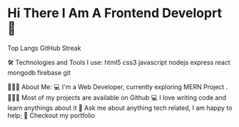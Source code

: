 # Hi There I Am A Frontend Developrt 👋

Top Langs GitHub Streak

🛠️ Technologies and Tools I use:
html5 css3 javascript nodejs express react mongodb firebase git

👨🏻‍💻 About Me:
💻 I'm a Web Developer, currently exploring MERN Project .
👨🏻‍💻   Most of my projects are available on Github
💻 I love writing code and learn anythings about it
💬   Ask me about anything tech related, I am happy to help;
📝   Checkout my portfolio

